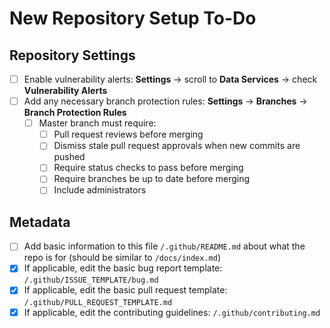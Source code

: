 # New Repository Setup To-Do

## Repository Settings

- [ ] Enable vulnerability alerts: **Settings** -> scroll to **Data Services** -> check **Vulnerability Alerts**
- [ ] Add any necessary branch protection rules: **Settings** -> **Branches** -> **Branch Protection Rules**
  - [ ] Master branch must require:
    - [ ] Pull request reviews before merging
    - [ ] Dismiss stale pull request approvals when new commits are pushed
    - [ ] Require status checks to pass before merging
    - [ ] Require branches be up to date before merging
    - [ ] Include administrators

## Metadata

- [ ] Add basic information to this file `/.github/README.md` about what the repo is for (should be similar to `/docs/index.md`)
- [x] If applicable, edit the basic bug report template: `/.github/ISSUE_TEMPLATE/bug.md`
- [x] If applicable, edit the basic pull request template: `/.github/PULL_REQUEST_TEMPLATE.md`
- [x] If applicable, edit the contributing guidelines: `/.github/contributing.md`
